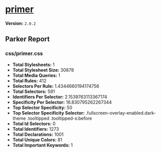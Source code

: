 # [primer]( http://primercss.io )

**Version:** `2.0.2`

## Parker Report

### css/primer.css

- **Total Stylesheets:** 1
- **Total Stylesheet Size:** 30878
- **Total Media Queries:** 1
- **Total Rules:** 412
- **Selectors Per Rule:** 1.4344660194174756
- **Total Selectors:** 591
- **Identifiers Per Selector:** 2.1539763113367174
- **Specificity Per Selector:** 16.830795262267344
- **Top Selector Specificity:** 50
- **Top Selector Specificity Selector:** .fullscreen-overlay-enabled.dark-theme .tooltipped .tooltipped-s:before
- **Total Id Selectors:** 0
- **Total Identifiers:** 1273
- **Total Declarations:** 1001
- **Total Unique Colors:** 81
- **Total Important Keywords:** 1
